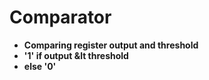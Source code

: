 # Comparator

* **Comparing register output and threshold**
* **'1' if output &lt threshold** 
* **else '0'**
